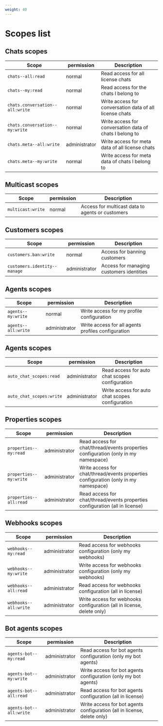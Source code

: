 ```yaml
---
weight: 40
---
```


# Scopes list

## Chats scopes

| Scope | permission | Description |
|-------|-------------|------------|
| `chats--all:read` | normal | Read access for all license chats |
| `chats--my:read` | normal | Read access for the chats I belong to |
| `chats.conversation--all:write`| normal | Write access for conversation data of all license chats |
| `chats.conversation--my:write` | normal | Write access for conversation data of chats I belong to |
| `chats.meta--all:write` | administrator | Write access for meta data of all license chats |
| `chats.meta--my:write` | normal | Write access for meta data of chats I belong to |

## Multicast scopes

| Scope | permission | Description |
|-------|-------------|------------|
| `multicast:write` | normal | Access for multicast data to agents or customers |

## Customers scopes

| Scope | permission | Description |
|-------|-------------|------------|
| `customers.ban:write` | normal | Access for banning customers |
| `customers.identity--manage` | administrator | Access for managing customers identities | 

## Agents scopes

| Scope | permission | Description |
|-------|-------------|------------|
| `agents--my:write` | normal | Write access for my profile configuration |
| `agents--all:write` | administrator | Write access for all agents profiles configuration |


## Agents scopes

| Scope | permission | Description |
|-------|-------------|------------|
| `auto_chat_scopes:read` | administrator | Read access for auto chat scopes configuration |
| `auto_chat_scopes:write` | administrator | Write access for auto chat scopes configuration |


## Properties scopes

| Scope | permission | Description |
|-------|-------------|------------|
| `properties--my:read` | administrator | Read access for chat/thread/events properties configuration (only in my namespace) |
| `properties--my:write` | administrator | Write access for chat/thread/events properties configuration (only in my namespace) |
| `properties--all:read` | administrator | Read access for chat/thread/events properties configuration (all in license) |


## Webhooks scopes

| Scope | permission | Description |
|-------|-------------|------------|
| `webhooks--my:read` | administrator | Read access for webhooks configuration (only my webhooks) |
| `webhooks--my:write` | administrator | Write access for webhooks configuration (only my webhooks) |
| `webhooks--all:read` | administrator | Read access for webhooks configuration (all in license) |
| `webhooks--all:write` | administrator | Write access for webhooks configuration (all in license, delete only) |


## Bot agents scopes

| Scope | permission | Description |
|-------|-------------|------------|
| `agents-bot--my:read` | administrator | Read access for bot agents configuration (only my bot agents) |
| `agents-bot--my:write` | administrator | Write access for bot agents configuration (only my bot agents) |
| `agents-bot--all:read` | administrator | Read access for bot agents configuration (all in license) |
| `agents-bot--all:write` | administrator | Write access for bot agents configuration (all in license, delete only) |